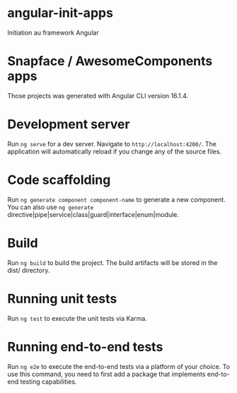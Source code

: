 # angular-init-apps
Initiation au framework Angular

# Snapface / AwesomeComponents apps
Those projects was generated with Angular CLI version 16.1.4.

# Development server
Run `ng serve` for a dev server. Navigate to `http://localhost:4200/`. The application will automatically reload if you change any of the source files.

# Code scaffolding
Run `ng generate component component-name` to generate a new component. You can also use `ng generate` directive|pipe|service|class|guard|interface|enum|module.

# Build
Run `ng build` to build the project. The build artifacts will be stored in the dist/ directory.

# Running unit tests
Run `ng test` to execute the unit tests via Karma.

# Running end-to-end tests
Run `ng e2e` to execute the end-to-end tests via a platform of your choice. To use this command, you need to first add a package that implements end-to-end testing capabilities.
